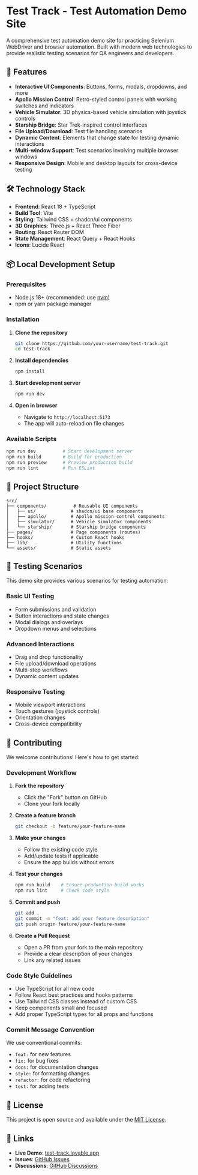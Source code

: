 # Test Track - Test Automation Demo Site

A comprehensive test automation demo site for practicing Selenium WebDriver and browser automation. Built with modern web technologies to provide realistic testing scenarios for QA engineers and developers.

## 🚀 Features

- **Interactive UI Components**: Buttons, forms, modals, dropdowns, and more
- **Apollo Mission Control**: Retro-styled control panels with working switches and indicators
- **Vehicle Simulator**: 3D physics-based vehicle simulation with joystick controls
- **Starship Bridge**: Star Trek-inspired control interfaces
- **File Upload/Download**: Test file handling scenarios
- **Dynamic Content**: Elements that change state for testing dynamic interactions
- **Multi-window Support**: Test scenarios involving multiple browser windows
- **Responsive Design**: Mobile and desktop layouts for cross-device testing

## 🛠 Technology Stack

- **Frontend**: React 18 + TypeScript
- **Build Tool**: Vite
- **Styling**: Tailwind CSS + shadcn/ui components
- **3D Graphics**: Three.js + React Three Fiber
- **Routing**: React Router DOM
- **State Management**: React Query + React Hooks
- **Icons**: Lucide React

## 📦 Local Development Setup

### Prerequisites

- Node.js 18+ (recommended: use [nvm](https://github.com/nvm-sh/nvm))
- npm or yarn package manager

### Installation

1. **Clone the repository**
   ```bash
   git clone https://github.com/your-username/test-track.git
   cd test-track
   ```

2. **Install dependencies**
   ```bash
   npm install
   ```

3. **Start development server**
   ```bash
   npm run dev
   ```

4. **Open in browser**
   - Navigate to `http://localhost:5173`
   - The app will auto-reload on file changes

### Available Scripts

```bash
npm run dev          # Start development server
npm run build        # Build for production
npm run preview      # Preview production build
npm run lint         # Run ESLint
```

## 📁 Project Structure

```
src/
├── components/          # Reusable UI components
│   ├── ui/             # shadcn/ui base components
│   ├── apollo/         # Apollo mission control components
│   ├── simulator/      # Vehicle simulator components
│   └── starship/       # Starship bridge components
├── pages/              # Page components (routes)
├── hooks/              # Custom React hooks
├── lib/                # Utility functions
└── assets/             # Static assets
```

## 🧪 Testing Scenarios

This demo site provides various scenarios for testing automation:

### Basic UI Testing
- Form submissions and validation
- Button interactions and state changes
- Modal dialogs and overlays
- Dropdown menus and selections

### Advanced Interactions
- Drag and drop functionality
- File upload/download operations
- Multi-step workflows
- Dynamic content updates

### Responsive Testing
- Mobile viewport interactions
- Touch gestures (joystick controls)
- Orientation changes
- Cross-device compatibility

## 🤝 Contributing

We welcome contributions! Here's how to get started:

### Development Workflow

1. **Fork the repository**
   - Click the "Fork" button on GitHub
   - Clone your fork locally

2. **Create a feature branch**
   ```bash
   git checkout -b feature/your-feature-name
   ```

3. **Make your changes**
   - Follow the existing code style
   - Add/update tests if applicable
   - Ensure the app builds without errors

4. **Test your changes**
   ```bash
   npm run build    # Ensure production build works
   npm run lint     # Check code style
   ```

5. **Commit and push**
   ```bash
   git add .
   git commit -m "feat: add your feature description"
   git push origin feature/your-feature-name
   ```

6. **Create a Pull Request**
   - Open a PR from your fork to the main repository
   - Provide a clear description of your changes
   - Link any related issues

### Code Style Guidelines

- Use TypeScript for all new code
- Follow React best practices and hooks patterns
- Use Tailwind CSS classes instead of custom CSS
- Keep components small and focused
- Add proper TypeScript types for all props and functions

### Commit Message Convention

We use conventional commits:
- `feat:` for new features
- `fix:` for bug fixes
- `docs:` for documentation changes
- `style:` for formatting changes
- `refactor:` for code refactoring
- `test:` for adding tests

## 📄 License

This project is open source and available under the [MIT License](LICENSE).

## 🔗 Links

- **Live Demo**: [test-track.lovable.app](https://test-track.lovable.app)
- **Issues**: [GitHub Issues](https://github.com/your-username/test-track/issues)
- **Discussions**: [GitHub Discussions](https://github.com/your-username/test-track/discussions)
